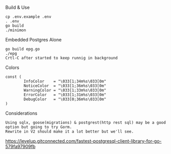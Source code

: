 Build & Use
```
cp .env.example .env
. .env
go build
./minimon
```

Embedded Postgres Alone
```
go build epg.go
./epg
Crtl-C after started to keep runnig in background
```


Colors
```
const (
        InfoColor    = "\033[1;34m%s\033[0m"
        NoticeColor  = "\033[1;36m%s\033[0m"
        WarningColor = "\033[1;33m%s\033[0m"
        ErrorColor   = "\033[1;31m%s\033[0m"
        DebugColor   = "\033[0;36m%s\033[0m"
)
```

Considerations
```
Using sqlx, goose(migrations) & postgrest(http rest sql) may be a good option but going to try Gorm.
Rewrite in V2 should make it a lot better but we'll see.
```
https://levelup.gitconnected.com/fastest-postgresql-client-library-for-go-579fa97909fb
